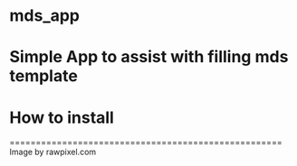 # mds_app
Simple App to assist with filling mds template
====================================================
# How to install


====================================================
Image by rawpixel.com